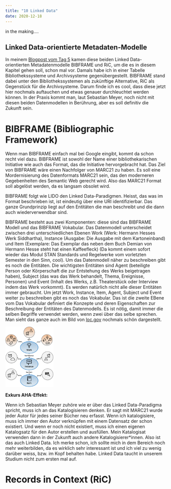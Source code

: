 ```yaml
---
title: "10 Linked Data"
date: 2020-12-18
---
```


in the making....





## Linked Data-orientierte Metadaten-Modelle

In meinem [Blogpost vom Tag 5](https://stemorit.github.io/BAIN-Lerntagebuch/2020/10/16/Tag-5.html) kamen diese beiden Linked Data-orientierten Metadatenmodelle BIBFRAME und RiC, um die es in diesem Kapitel gehen soll, schon mal vor. Damals habe ich in einer Tabelle Bibliothekssysteme und Archivsysteme gegenübergestellt. BIBFRAME stand dabei unter den Bibliothekssystemen als zukünftige Alternative, RiC als Gegenstück für die Archivsysteme. Darum finde ich es cool, dass diese jetzt hier nochmals auftauchen und etwas genauer durchleuchtet werden können. In der Praxis kommt man, laut Sebastian Meyer, noch nicht mit diesen beiden Datenmodellen in Berührung, aber es soll definitiv die Zukunft sein.

# BIBFRAME (Bibliographic Framework)
Wenn man BIBFRAME einfach mal bei Google eingibt, kommt da schon recht viel dazu.
BIBFRAME ist sowohl der Name einer bibliothekarischen Initiative wie auch das Format, das die Initiative hervorgebracht hat. 
Das Ziel von BIBFRAME wäre  einen Nachfolger von MARC21 zu haben. Es soll eine Mordernisierung des Datenformats MARC21 sein, das den moderneren Gegebenheiten des Semantic Web gerecht wird. Also das MARC21 Format soll abgelöst werden, da es langsam obsolet wird. 


BIBFRAME folgt wie LIDO den Linked Data-Paradigmen. Heisst, das was im Format beschrieben ist, ist eindeutig über eine URI identifizierbar. Das ganze Grundprinzip liegt auf den Entitäten die man beschreibt und die dann auch wiederverwendbar sind.


BIBFRAME besteht aus zwei Komponenten: diese sind das BIBFRAME Modell und das BIBFRAME Vokabular. Das Datenmodell unterscheidet zwischen drei unterschiedlichen Ebenen Work (Werk: Hermann Hesses Werk Siddhartha), Instance (Ausgabe: Die Ausgabe mit dem Kartoneinband) und Item (Exemplare: Das Exemplar das neben dem Buch Demian von Hermann Hesse steht hat einen Kaffeefleck) (Da kommt einem sofort wieder das Modul STAN Standards und Regelwerke vom vorletzten Semester in den Sinn, cool). Um das Datenmodell näher zu beschreiben gibt es noch die Entitäten. Die wichtigsten Entitäten sind Agent (beteiligte Person oder Körperschaft die zur Entstehung des Werks beigetragen haben), Subject (das was das Werk behandelt, Thema, Ereignisse, Personen) und Event (Inhalt des Werks, z.B. Theaterstück oder Interview indem das Werk vorkommt). Es werden natürlich nicht alle dieser Entitäten immer gebraucht. Um jetzt Work, Instance, Item, Agent, Subject und Event weiter zu beschreiben gibt es noch das Vokabular. Das ist die zweite EBene vom Das Vokabular definiert die Konzepte und deren Eigenschaften zur Beschreibung der Entitäten des Datenmodells. Es ist nötig, damit immer die selben Begriffe verwendet werden, wenn zwei über das selbe sprechen. Man sieht das ganze auch im Bild von [loc.gov](https://www.loc.gov/bibframe/docs/bibframe2-model.html) nochmals schön dargestellt. 

<img alt="BIBFRAME" src="https://github.com/stemorit/BAIN-Lerntagebuch/blob/master/_posts/img013%20BIBFRAME.jpg?raw=true" width="30%"/>


**Exkurs AHA-Effekt:**

Wenn ich Sebastian Meyer zuhöre wie er über das Linked Data-Paradigma spricht, muss ich an das Katalogisieren denken. Er sagt mit MARC21 wurde jeder Autor für jedes seiner Bücher neu erfasst. Wenn ich katalogisiere, muss ich immer den Autor verknüpfen mit einem Datensatz der schon existiert. Und wenn er noch nicht existiert, muss ich einen eigenen Katalogsatz für den Autor erstellen und ausfüllen. Mein Katalogisat verwenden dann in der Zukunft auch andere Katalogisierer\*innen. Also ist das auch Linked Data. Ich merke schon, ich sollte mich in dem Bereich noch mehr weiterbilden, da es wirklich sehr interessant ist und ich viel zu wenig darüber weiss, bzw. im Kopf behalten habe. Linked Data taucht in unserem Studium nicht zum ersten mal auf. 


# Records in Context (RiC)
